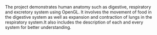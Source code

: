 The project demonstrates human anatomy such as digestive, respiratory and excretory system using OpenGL. It involves the movement of food in the digestive system as well as
expansion and contraction of lungs in the respiratory system.It also includes the description of each and every system for better understanding. 

